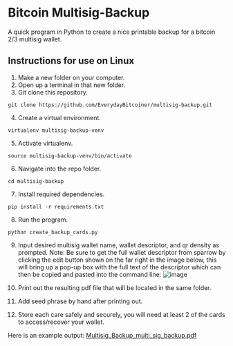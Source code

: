# Bitcoin Multisig-Backup
A quick program in Python to create a nice printable backup for a bitcoin 2/3 multisig wallet.

## Instructions for use on Linux
1. Make a new folder on your computer.
2. Open up a terminal in that new folder.
3. Git clone this repository.
```
git clone https://github.com/EverydayBitcoiner/multisig-backup.git
```
4. Create a virtual environment.
```
virtualenv multisig-backup-venv
```
5. Activate virtualenv.
```
source multisig-backup-venv/bin/activate
```
6. Navigate into the repo folder.
```
cd multisig-backup
```
7. Install required dependencies.
```
pip install -r requirements.txt
```
8. Run the program.
```
python create_backup_cards.py
```
9. Input desired multisig wallet name, wallet descriptor, and qr density as prompted.
Note: Be sure to get the full wallet descriptor from sparrow by clicking the edit button shown on the far right in the image below, this will bring up a pop-up box with the full text of the descriptor which can then be copied and pasted into the command line:
![image](https://user-images.githubusercontent.com/119913286/207154432-4c0313fd-1fb1-472d-a196-fa9c09206175.png)

10. Print out the resulting pdf file that will be located in the same folder.
11. Add seed phrase by hand after printing out.
12. Store each care safely and securely, you will need at least 2 of the cards to access/recover your wallet.

Here is an example output:
[Multisig_Backup_multi_sig_backup.pdf](https://github.com/EverydayBitcoiner/multisig-backup/files/10212925/Multisig_Backup_multi_sig_backup.pdf)
